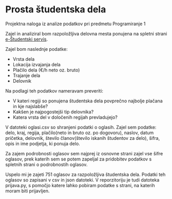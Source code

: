 # Prosta študentska dela

Projektna naloga iz analize podatkov pri predmetu Programiranje 1

Zajel in analiziral bom razpoložljiva delovna mesta ponujena na spletni strani [e-Študentski servis](https://www.studentski-servis.com/index.php?t=prostaDela&page=1&perPage=10&podjetje=&sort=1&workType=1&keyword=&urnaPostavkaMin=&urnaPostavkaMax=).

Zajel bom naslednje podatke:
* Vrsta dela
* Lokacija izvajanja dela
* Plačilo dela (€/h neto oz. bruto)
* Trajanje dela
* Delovnik

Na podlagi teh podatkov nameravam preveriti:
* V kateri regiji so ponujena študentska dela povprečno najbolje plačana in kje najslabše?
* Kakšen je najpogostejši tip delovnika?
* Katera vrsta del v določenih regijah prevladujejo?

V datoteki oglasi.csv so shranjeni podatki o oglasih. Zajel sem podatke: delo, kraj, regija, plačilo(neto in bruto oz. po dogovoru), naslov, datum pričetka, delovnik, število članov(število iskanih študentov za delo), šifra, opis in ime podjetja, ki ponuja delo.

Za zajem podrobnosti oglasov sem najprej iz osnovne strani zajel vse šifre oglasov, prek katerih sem se potem zapeljal za pridobitev podatkov s spletnih strani o podrobnostih oglasov.

Uspelo mi je zajeti 751 oglasov za razpoložljiva študentska dela. 
Podatki teh oglasov so zapisani v csv in json datoteki. V reporzitoriju je tudi datoteka prijava.py, s pomočjo katere lahko pobiram podatke s strani, na katerih moram biti prijavljen.
